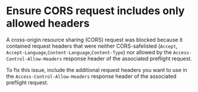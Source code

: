# Ensure CORS request includes only allowed headers

A cross-origin resource sharing (CORS) request was blocked because it contained request headers that were neither CORS-safelisted (`Accept`, `Accept-Language`,`Content-Language`,`Content-Type`) nor allowed by the `Access-Control-Allow-Headers` response header of the associated preflight request.

To fix this issue, include the additional request headers you want to use in the `Access-Control-Allow-Headers` response header of the associated preflight request.
